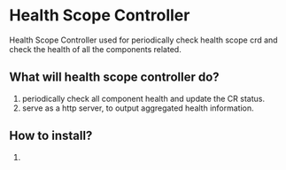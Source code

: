 # Health Scope Controller

Health Scope Controller used for periodically check health scope crd and check the health of all the components related.

## What will health scope controller do?

1. periodically check all component health and update the CR status.
2. serve as a http server, to output aggregated health information.

## How to install?

1. 